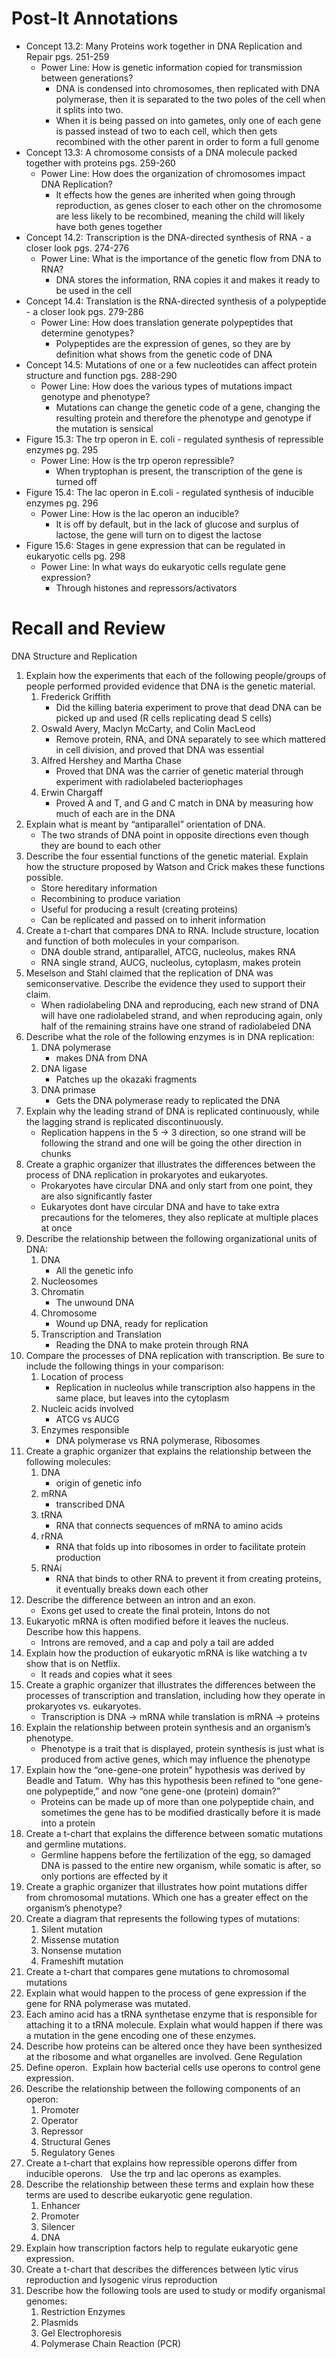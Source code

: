 # Post-It Annotations

- Concept 13.2: Many Proteins work together in DNA Replication and Repair pgs. 251-259
	- Power Line: How is genetic information copied for transmission between generations?
		- DNA is condensed into chromosomes, then replicated with DNA polymerase, then it is separated to the two poles of the cell when it splits into two.
		- When it is being passed on into gametes, only one of each gene is passed instead of two to each cell, which then gets recombined with the other parent in order to form a full genome
- Concept 13.3: A chromosome consists of a DNA molecule packed together with proteins pgs. 259-260
	- Power Line: How does the organization of chromosomes impact DNA Replication?
		- It effects how the genes are inherited when going through reproduction, as genes closer to each other on the chromosome are less likely to be recombined, meaning the child will likely have both genes together
- Concept 14.2: Transcription is the DNA-directed synthesis of RNA - a closer look pgs. 274-276
	- Power Line: What is the importance of the genetic flow from DNA to RNA?
		- DNA stores the information, RNA copies it and makes it ready to be used in the cell
- Concept 14.4: Translation is the RNA-directed synthesis of a polypeptide - a closer look pgs. 279-286
	- Power Line: How does translation generate polypeptides that determine genotypes?
		- Polypeptides are the expression of genes, so they are by definition what shows from the genetic code of DNA
- Concept 14.5: Mutations of one or a few nucleotides can affect protein structure and function pgs. 288-290
	- Power Line: How does the various types of mutations impact genotype and phenotype?
		- Mutations can change the genetic code of a gene, changing the resulting protein and therefore the phenotype and genotype if the mutation is sensical
- Figure 15.3: The trp operon in E. coli - regulated synthesis of repressible enzymes pg. 295
	- Power Line: How is the trp operon repressible?
		- When tryptophan is present, the transcription of the gene is turned off
- Figure 15.4: The lac operon in E.coli - regulated synthesis of inducible enzymes pg. 296
	- Power Line: How is the lac operon an inducible?
		- It is off by default, but in the lack of glucose and surplus of lactose, the gene will turn on to digest the lactose
- Figure 15.6: Stages in gene expression that can be regulated in eukaryotic cells pg. 298
	- Power Line: In what ways do eukaryotic cells regulate gene expression?
		- Through histones and repressors/activators

# Recall and Review
  DNA Structure and Replication
1. Explain how the experiments that each of the following people/groups of people performed provided evidence that DNA is the genetic material.
	1. Frederick Griffith
		- Did the killing bateria experiment to prove that dead DNA can be picked up and used (R cells replicating dead S cells)
	2. Oswald Avery, Maclyn McCarty, and Colin MacLeod
		- Remove protein, RNA, and DNA separately to see which mattered in cell division, and proved that DNA was essential
	3. Alfred Hershey and Martha Chase
		- Proved that DNA was the carrier of genetic material through experiment with radiolabeled bacteriophages
	4. Erwin Chargaff 
		- Proved A and T, and G and C match in DNA by measuring how much of each are in the DNA
2. Explain what is meant by “antiparallel” orientation of DNA.
	- The two strands of DNA point in opposite directions even though they are bound to each other
3. Describe the four essential functions of the genetic material.  Explain how the structure proposed by Watson and Crick makes these functions possible.
	- Store hereditary information
	- Recombining to produce variation
	- Useful for producing a result (creating proteins)
	- Can be replicated and passed on to inherit information
4. Create a t-chart that compares DNA to RNA.  Include structure, location and function of both molecules in your comparison.
	- DNA double strand, antiparallel, ATCG, nucleolus, makes RNA
	- RNA single strand, AUCG, nucleolus, cytoplasm, makes protein
5. Meselson and Stahl claimed that the replication of DNA was semiconservative.  Describe the evidence they used to support their claim.
	- When radiolabeling DNA and reproducing, each new strand of DNA will have one radiolabeled strand, and when reproducing again, only half of the remaining strains have one strand of radiolabeled DNA
6. Describe what the role of the following enzymes is in DNA replication: 
	1. DNA polymerase
		- makes DNA from DNA
	2. DNA ligase 
		- Patches up the okazaki fragments
	3. DNA primase
		- Gets the DNA polymerase ready to replicated the DNA
7. Explain why the leading strand of DNA is replicated continuously, while the lagging strand is replicated discontinuously.
	- Replication happens in the 5 -> 3 direction, so one strand will be following the strand and one will be going the other direction in chunks
8. Create a graphic organizer that illustrates the differences between the process of DNA replication in prokaryotes and eukaryotes.
	- Prokaryotes have circular DNA and only start from one point, they are also significantly faster
	- Eukaryotes dont have circular DNA and have to take extra precautions for the telomeres, they also replicate at multiple places at once
9. Describe the relationship between the following organizational units of DNA: 
	1. DNA
		- All the genetic info
	2. Nucleosomes
	3. Chromatin
		- The unwound DNA
	4. Chromosome
		- Wound up DNA, ready for replication
	5. Transcription and Translation
		- Reading the DNA to make protein through RNA
10. Compare the processes of DNA replication with transcription.  Be sure to include the following things in your comparison: 
	1. Location of process	
		- Replication in nucleolus while transcription also happens in the same place, but leaves into the cytoplasm
	2. Nucleic acids involved
		- ATCG vs AUCG
	3. Enzymes responsible
		- DNA polymerase vs RNA polymerase, Ribosomes
11. Create a graphic organizer that explains the relationship between the following molecules: 
	1. DNA
		- origin of genetic info
	2. mRNA
		- transcribed DNA
	3. tRNA
		- RNA that connects sequences of mRNA to amino acids
	4. rRNA
		- RNA that folds up into ribosomes in order to facilitate protein production
	5. RNAi
		- RNA that binds to other RNA to prevent it from creating proteins, it eventually breaks down each other
12. Describe the difference between an intron and an exon. 
	- Exons get used to create the final protein, Intons do not
13. Eukaryotic mRNA is often modified before it leaves the nucleus. Describe how this happens.
	- Introns are removed, and a cap and poly a tail are added
14. Explain how the production of eukaryotic mRNA is like watching a tv show that is on Netflix.
	- It reads and copies what it sees
15. Create a graphic organizer that illustrates the differences between the processes of transcription and translation, including how they operate in prokaryotes vs. eukaryotes.
	- Transcription is DNA -> mRNA while translation is mRNA -> proteins
16. Explain the relationship between protein synthesis and an organism’s phenotype.
	- Phenotype is a trait that is displayed, protein synthesis is just what is produced from active genes, which may influence the phenotype
17. Explain how the “one-gene-one protein” hypothesis was derived by Beadle and Tatum.  Why has this hypothesis been refined to “one gene-one polypeptide,” and now “one gene-one (protein) domain?”
	- Proteins can be made up of more than one polypeptide chain, and sometimes the gene has to be modified drastically before it is made into a protein
18. Create a t-chart that explains the difference between somatic mutations and germline mutations.
	- Germline happens before the fertilization of the egg, so damaged DNA is passed to the entire new organism, while somatic is after, so only portions are effected by it
19. Create a graphic organizer that illustrates how point mutations differ from chromosomal mutations.  Which one has a greater effect on the organism’s phenotype?
20. Create a diagram that represents the following types of mutations:
	1. Silent mutation
	2. Missense mutation
	3. Nonsense mutation
	4. Frameshift mutation
21. Create a t-chart that compares gene mutations to chromosomal mutations
22. Explain what would happen to the process of gene expression if the gene for RNA polymerase was mutated.
23. Each amino acid has a tRNA synthetase enzyme that is responsible for attaching it to a tRNA molecule. Explain what would happen if there was a mutation in the gene encoding one of these enzymes.
24. Describe how proteins can be altered once they have been synthesized at the ribosome and what organelles are involved.
  Gene Regulation
25. Define operon.  Explain how bacterial cells use operons to control gene expression. 
26. Describe the relationship between the following components of an operon: 
	1. Promoter
	2. Operator
	3. Repressor
	4. Structural Genes
	5. Regulatory Genes
27. Create a t-chart that explains how repressible operons differ from inducible operons.   Use the trp and lac operons as examples.
28. Describe the relationship between these terms and explain how these terms are used to describe eukaryotic gene regulation.
	1. Enhancer
	2. Promoter
	3. Silencer
	4. DNA
29. Explain how transcription factors help to regulate eukaryotic gene expression.
30. Create a t-chart that describes the differences between lytic virus reproduction and lysogenic virus reproduction
31. Describe how the following tools are used to study or modify organismal genomes: 
	1. Restriction Enzymes
	2. Plasmids
	3. Gel Electrophoresis
	4. Polymerase Chain Reaction (PCR)
